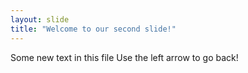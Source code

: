 ```yaml
---
layout: slide
title: "Welcome to our second slide!"
---
```

Some new text in this file
Use the left arrow to go back!
